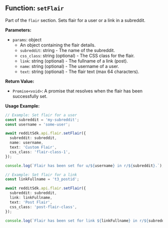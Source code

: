 ## Function: `setFlair`

Part of the `flair` section. Sets flair for a user or a link in a subreddit.

**Parameters:**

- `params`: object
  - An object containing the flair details.
  - `subreddit`: string - The name of the subreddit.
  - `css_class`: string (optional) - The CSS class for the flair.
  - `link`: string (optional) - The fullname of a link (post).
  - `name`: string (optional) - The username of a user.
  - `text`: string (optional) - The flair text (max 64 characters).

**Return Value:**

- `Promise<void>`: A promise that resolves when the flair has been successfully set.

**Usage Example:**

```typescript
// Example: Set flair for a user
const subreddit = 'my-subreddit';
const username = 'some-user';

await redditSdk.api.flair.setFlair({
  subreddit: subreddit,
  name: username,
  text: 'Custom Flair',
  css_class: 'flair-class-1',
});

console.log(`Flair has been set for u/${username} in r/${subreddit}.`);

// Example: Set flair for a link
const linkFullname = 't3_postid';

await redditSdk.api.flair.setFlair({
  subreddit: subreddit,
  link: linkFullname,
  text: 'Post Flair',
  css_class: 'post-flair-class',
});

console.log(`Flair has been set for link ${linkFullname} in r/${subreddit}.`);
``` 